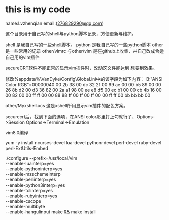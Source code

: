 # this is my code
name:Lvzhenqian
email:(276829290@qq.com)



这个目录用于自己写的shell与python脚本记录，方便更新与维护。

shell   是我自己写的一些shell脚本。
python  是我自己写的一些python脚本
other   是一些常用的记录
other/vimrc 与other/vim 是在github上收集，并自己改成合适自己用的vim插件


secureCRT软件不能正常的显示vim插件时，改动这文件能达到 想要到效果。

修改%appdata%\VanDyke\Config\Global.ini中的该字段为如下内容： 
B:"ANSI Color RGB"=00000040 
00 2b 38 00 dc 32 2f 00 99 ae 00 00 b5 89 00 00 26 8b d2 00 d3 36 82 00 2a a1 98 00 ee e8 d5 00 
ec b1 00 00 cb 4b 16 00 00 82 00 00 ff ff 00 00 88 88 ff 00 ff 00 ff 00 00 ff ff 00 bb bb bb 00

other/Myxshell.xcs  这是xshell所用显示vim插件的配色方案。


securecrt后，找到下面的选项，在ANSI color那里打上勾就行了，Options->Session Options->Terminal->Emulation


vim8.0编译

yum -y install ncurses-devel lua-devel python-devel perl-devel ruby-devel perl-ExtUtils-Embed

./configure --prefix=/usr/local/vim \
--enable-luainterp=yes \
--enable-pythoninterp=yes \
--enable-mzschemeinterp \
--enable-perlinterp=yes \
--enable-python3interp=yes \
--enable-tclinterp=yes \
--enable-rubyinterp=yes \
--enable-cscope \
--enable-multibyte \
--enable-hangulinput
make && make install